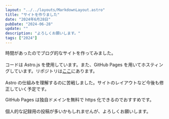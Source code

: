 ```yaml
---
layout: "../../layouts/MarkdownLayout.astro"
title: "サイトを作りました"
date: "2024年6月28日"
pubDate: "2024-06-28"
update: ""
description: "よろしくお願いします。"
tags: ["2024"]
---
```


時間があったのでブログ的なサイトを作ってみました。
<br><br>
コードは Astro.js を使用しています。また、GitHub Pages を用いてホスティングしています。リポジトリは[ここ](https://github.com/luetsrr/luetsrr.com)にあります。
<br><br>
Astro の仕組みを理解するのに苦戦しました。サイトのレイアウトなど今後も修正していく予定です。

GitHub Pages は独自ドメインを無料で https 化できるのでおすすめです。
<br><br>
個人的な記録用の投稿が多いかもしれませんが、よろしくお願いします。
